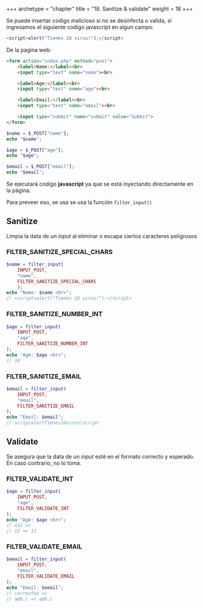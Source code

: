 +++
archetype = "chapter"
title = "18. Sanitize & validate"
weight = 18
+++

Se puede insertar codigo malicioso si no se desinfecta o valida, si ingresamos el siguiente codigo javascript en algun campo:
```js
<script>alert("Tienes 10 virus!");</script>
```
De la pagina web:
```html
<form action="index.php" method="post">
    <label>Name:</label><br>
    <input type="text" name="name"><br>

    <label>Age:</label><br>
    <input type="text" name="age"><br>

    <label>Email:</label><br>
    <input type="text" name="email"><br>

    <input type="submit" name="submit" value="Submit">
</form>
```

```php
$name = $_POST["name"];
echo "$name";

$age = $_POST["age"];
echo "$age";

$email = $_POST["email"];
echo "$email";
```

Se ejecutará codigo **javascript** ya que se está inyectando directamente en la página.

Para preveer eso, se usa se usa la función `filter_input()`

## Sanitize
Limpia la data de un _input_ al eliminar o escapa ciertos caracteres peligrosos

### FILTER_SANITIZE_SPECIAL_CHARS
```php
$name = filter_input(
    INPUT_POST, 
    "name",
    FILTER_SANITIZE_SPECIAL_CHARS
    );
echo "Name: $name <br>"; 
// <script>alert("Tienes 10 virus!");</script>
```
### FILTER_SANITIZE_NUMBER_INT
```php
$age = filter_input(
    INPUT_POST,
    "age",
    FILTER_SANITIZE_NUMBER_INT
);
echo "Age: $age <br>";
// 10
```
### FILTER_SANITIZE_EMAIL
```php
$email = filter_input(
    INPUT_POST,
    "email",
    FILTER_SANITIZE_EMAIL
);
echo "Email: $email";
// scriptalertTienes10virus!script
```

## Validate
Se asegura que la data de un _input_ esté en el formato correcto y esperado. En caso contrario, no lo toma.

### FILTER_VALIDATE_INT
```php
$age = filter_input(
    INPUT_POST,
    "age",
    FILTER_VALIDATE_INT
);
echo "Age: $age <br>";
// a12 => 
// 12 => 12
```

### FILTER_VALIDATE_EMAIL
```php
$email = filter_input(
    INPUT_POST,
    "email",
    FILTER_VALIDATE_EMAIL
);
echo "Email: $email";
// correofoo => 
// a@b.c => a@b.c
```